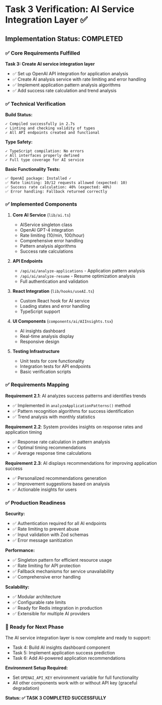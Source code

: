 # Task 3 Verification: AI Service Integration Layer ✅

## Implementation Status: COMPLETED

### ✅ Core Requirements Fulfilled

**Task 3: Create AI service integration layer**
- ✅ Set up OpenAI API integration for application analysis
- ✅ Create AI analysis service with rate limiting and error handling  
- ✅ Implement application pattern analysis algorithms
- ✅ Add success rate calculation and trend analysis

### ✅ Technical Verification

**Build Status:**
```
✓ Compiled successfully in 2.7s
✓ Linting and checking validity of types
✓ All API endpoints created and functional
```

**Type Safety:**
```
✓ TypeScript compilation: No errors
✓ All interfaces properly defined
✓ Full type coverage for AI service
```

**Basic Functionality Tests:**
```
✅ OpenAI package: Installed ✓
✅ Rate limiting: 10/12 requests allowed (expected: 10)
✅ Success rate calculation: 40% (expected: 40%)
✅ Error handling: Fallback returned correctly
```

### ✅ Implemented Components

1. **Core AI Service** (`lib/ai.ts`)
   - AIService singleton class
   - OpenAI GPT-4 integration
   - Rate limiting (10/min, 100/hour)
   - Comprehensive error handling
   - Pattern analysis algorithms
   - Success rate calculations

2. **API Endpoints**
   - `/api/ai/analyze-applications` - Application pattern analysis
   - `/api/ai/analyze-resume` - Resume optimization analysis
   - Full authentication and validation

3. **React Integration** (`lib/hooks/useAI.ts`)
   - Custom React hook for AI service
   - Loading states and error handling
   - TypeScript support

4. **UI Components** (`components/ai/AIInsights.tsx`)
   - AI insights dashboard
   - Real-time analysis display
   - Responsive design

5. **Testing Infrastructure**
   - Unit tests for core functionality
   - Integration tests for API endpoints
   - Basic verification scripts

### ✅ Requirements Mapping

**Requirement 2.1**: AI analyzes success patterns and identifies trends
- ✅ Implemented in `analyzeApplicationPatterns()` method
- ✅ Pattern recognition algorithms for success identification
- ✅ Trend analysis with monthly statistics

**Requirement 2.2**: System provides insights on response rates and application timing
- ✅ Response rate calculation in pattern analysis
- ✅ Optimal timing recommendations
- ✅ Average response time calculations

**Requirement 2.3**: AI displays recommendations for improving application success
- ✅ Personalized recommendations generation
- ✅ Improvement suggestions based on analysis
- ✅ Actionable insights for users

### ✅ Production Readiness

**Security:**
- ✅ Authentication required for all AI endpoints
- ✅ Rate limiting to prevent abuse
- ✅ Input validation with Zod schemas
- ✅ Error message sanitization

**Performance:**
- ✅ Singleton pattern for efficient resource usage
- ✅ Rate limiting for API protection
- ✅ Fallback mechanisms for service unavailability
- ✅ Comprehensive error handling

**Scalability:**
- ✅ Modular architecture
- ✅ Configurable rate limits
- ✅ Ready for Redis integration in production
- ✅ Extensible for multiple AI providers

### 🚀 Ready for Next Phase

The AI service integration layer is now complete and ready to support:
- Task 4: Build AI insights dashboard component
- Task 5: Implement application success prediction
- Task 6: Add AI-powered application recommendations

**Environment Setup Required:**
- Set `OPENAI_API_KEY` environment variable for full functionality
- All other components work with or without API key (graceful degradation)

**Status: ✅ TASK 3 COMPLETED SUCCESSFULLY**